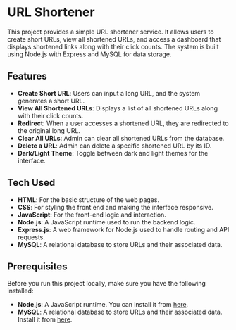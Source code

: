 # URL Shortener

This project provides a simple URL shortener service. It allows users to create short URLs, view all shortened URLs, and access a dashboard that displays shortened links along with their click counts. The system is built using Node.js with Express and MySQL for data storage.

## Features

- **Create Short URL**: Users can input a long URL, and the system generates a short URL.
- **View All Shortened URLs**: Displays a list of all shortened URLs along with their click counts.
- **Redirect**: When a user accesses a shortened URL, they are redirected to the original long URL.
- **Clear All URLs**: Admin can clear all shortened URLs from the database.
- **Delete a URL**: Admin can delete a specific shortened URL by its ID.
- **Dark/Light Theme**: Toggle between dark and light themes for the interface.

## Tech Used

- **HTML**: For the basic structure of the web pages.
- **CSS**: For styling the front end and making the interface responsive.
- **JavaScript**: For the front-end logic and interaction.
- **Node.js**: A JavaScript runtime used to run the backend logic.
- **Express.js**: A web framework for Node.js used to handle routing and API requests.
- **MySQL**: A relational database to store URLs and their associated data.

## Prerequisites

Before you run this project locally, make sure you have the following installed:

- **Node.js**: A JavaScript runtime. You can install it from [here](https://nodejs.org/).
- **MySQL**: A relational database to store URLs and their associated data. Install it from [here](https://www.mysql.com/).
